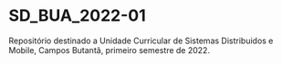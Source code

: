 # SD_BUA_2022-01

Repositório destinado a Unidade Curricular de Sistemas Distribuidos e Mobile, Campos Butantã, primeiro semestre de 2022.
